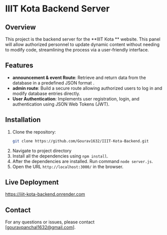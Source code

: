 # IIIT Kota Backend Server

## Overview

This project is the backend server for the **IIIT Kota ** website. This panel will allow authorized personnel to update dynamic content without needing to modify code, streamlining the process via a user-friendly interface.

## Features

- **announcement & event Route**: Retrieve and return data from the database in a predefined JSON format <Sample API>.
- **admin route**: Build a secure route allowing authorized users to log in and modify database entries directly.
- **User Authentication**: Implements user registration, login, and authentication using JSON Web Tokens (JWT).
  
## Installation

1. Clone the repository:
   ```bash
   git clone https://github.com/Gourav1632/IIIT-Kota-Backend.git

2. Navigate to project directory
3. Install all the dependencies using `npm install`.
4. After the dependencies are installed. Run command `node server.js`.
5. Open the URL `http://localhost:3000/` in the browser.
   
## Live Deployment
https://iiit-kota-backend.onrender.com

## Contact
For any questions or issues, please contact [gouravpanchal1632@gmail.com].
